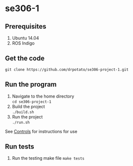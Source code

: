 # se306-1

## Prerequisites
1. Ubuntu 14.04
2. ROS Indigo

## Get the code
`git clone https://github.com/drpotato/se306-project-1.git`

## Run the program
1. Navigate to the home directory  
`cd se306-project-1`
2. Build the project  
`./build.sh`
3. Run the project  
`./run.sh`

See [Controls](https://github.com/drpotato/se306-project-1/wiki/Controls) for instructions for use

## Run tests
1. Run the testing make file
`make tests`
